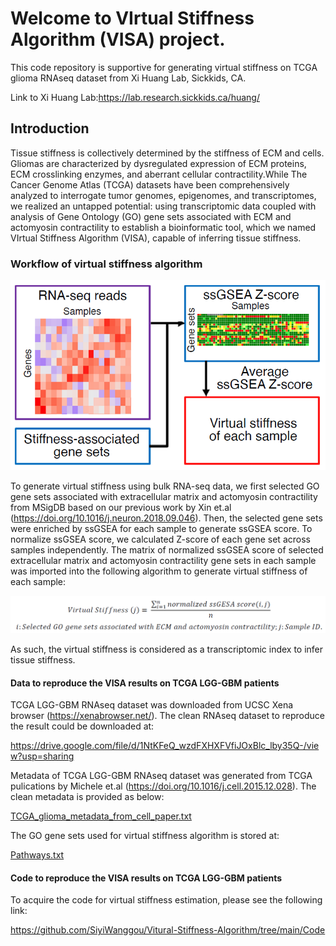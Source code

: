 # **Welcome to VIrtual Stiffness Algorithm (VISA) project.**

This code repository is supportive for generating virtual stiffness on TCGA glioma RNAseq dataset from Xi Huang Lab, Sickkids, CA. 

Link to Xi Huang Lab:https://lab.research.sickkids.ca/huang/

## Introduction

Tissue stiffness is collectively determined by the stiffness of ECM and cells. Gliomas are characterized by dysregulated expression of ECM proteins, ECM crosslinking enzymes, and aberrant cellular contractility.While The Cancer Genome Atlas (TCGA) datasets have been comprehensively analyzed to interrogate tumor genomes, epigenomes, and transcriptomes, we realized an untapped potential: using transcriptomic data coupled with analysis of Gene Ontology (GO) gene sets associated with ECM and actomyosin contractility to establish a bioinformatic tool, which we named VIrtual Stiffness Algorithm (VISA), capable of inferring tissue stiffness.

### Workflow of virtual stiffness algorithm

![VISA workflow.png](https://github.com/SiyiWanggou/Vitural-Stiffness-Algorithm/blob/main/Results/VISA%20workflow.png?raw=true)

To generate virtual stiffness using bulk RNA-seq data, we first selected GO gene sets associated with extracellular matrix and actomyosin contractility from MSigDB based on our previous work by Xin et.al (https://doi.org/10.1016/j.neuron.2018.09.046). Then, the selected gene sets were enriched by ssGSEA for each sample to generate ssGSEA score. To normalize ssGSEA score, we calculated Z-score of each gene set across samples independently. The matrix of normalized ssGSEA score of selected extracellular matrix and actomyosin contractility gene sets in each sample was imported into the following algorithm to generate virtual stiffness of each sample:

![VISA algorithm.png](https://github.com/SiyiWanggou/Vitural-Stiffness-Algorithm/blob/main/Results/VISA%20algorithm.png?raw=true)

As such, the virtual stiffness is considered as a transcriptomic index to infer tissue stiffness.

#### Data to reproduce the VISA results on TCGA LGG-GBM patients

TCGA LGG-GBM RNAseq dataset was downloaded from UCSC Xena browser (https://xenabrowser.net/). The clean RNAseq dataset to reproduce the result could be downloaded at:

https://drive.google.com/file/d/1NtKFeQ_wzdFXHXFVfiJOxBlc_lby35Q-/view?usp=sharing

Metadata of TCGA LGG-GBM RNAseq dataset was generated from TCGA pulications by Michele et.al (https://doi.org/10.1016/j.cell.2015.12.028). The clean metadata is provided as below:

[TCGA_glioma_metadata_from_cell_paper.txt](https://github.com/SiyiWanggou/Vitural-Stiffness-Algorithm/blob/main/Data/TCGA_glioma_metadata_from_cell_paper.txt)

The GO gene sets used for virtual stiffness algorithm is stored at:

[Pathways.txt](https://github.com/SiyiWanggou/Vitural-Stiffness-Algorithm/blob/main/Data/Pathways.txt)

#### Code to reproduce the VISA results on TCGA LGG-GBM patients

To acquire the code for virtual stiffness estimation, please see the following link:

https://github.com/SiyiWanggou/Vitural-Stiffness-Algorithm/tree/main/Code

